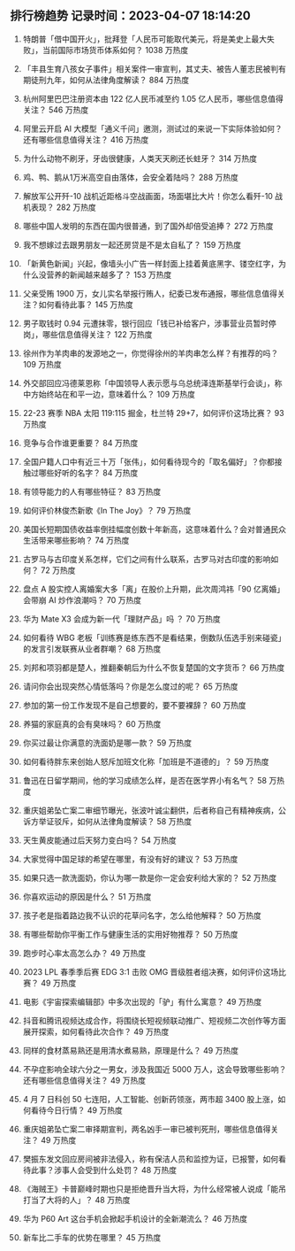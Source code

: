 
## 排行榜趋势 记录时间：2023-04-07 18:14:20
  
  1. 特朗普「借中国开火」，批拜登「人民币可能取代美元，将是美史上最大失败」，当前国际市场货币体系如何？ 1038 万热度
    
  2. 「丰县生育八孩女子事件」相关案件一审宣判，其丈夫、被告人董志民被判有期徒刑九年，如何从法律角度解读？ 884 万热度
    
  3. 杭州阿里巴巴注册资本由 122 亿人民币减至约 1.05 亿人民币，哪些信息值得关注？ 546 万热度
    
  4. 阿里云开启 AI 大模型「通义千问」邀测，测试过的来说一下实际体验如何？还有哪些信息值得关注？ 416 万热度
    
  5. 为什么动物不刷牙，牙齿很健康，人类天天刷还长蛀牙？ 314 万热度
    
  6. 鸡、鸭、鹅从1万米高空自由落体，会安全着陆吗？ 288 万热度
    
  7. 解放军公开歼-10 战机近距格斗空战画面，场面堪比大片！你怎么看歼-10 战机表现？ 282 万热度
    
  8. 哪些中国人发明的东西在国内很普通，到了国外却倍受追捧？ 272 万热度
    
  9. 我不想嫁过去跟男朋友一起还房贷是不是太自私了？ 159 万热度
    
  10. 「新黄色新闻」兴起，像墙头小广告一样封面上挂着黄底黑字、镂空红字，为什么没营养的新闻越来越多了？ 153 万热度
    
  11. 父亲受贿 1900 万，女儿实名举报行贿人，纪委已发布通报，哪些信息值得关注？如何看待此事？ 145 万热度
    
  12. 男子取钱时 0.94 元遭抹零，银行回应「钱已补给客户，涉事营业员暂时停岗」，哪些信息值得关注？ 122 万热度
    
  13. 徐州作为羊肉串的发源地之一，你觉得徐州的羊肉串怎么样？有推荐的吗？ 109 万热度
    
  14. 外交部回应冯德莱恩称「中国领导人表示愿与乌总统泽连斯基举行会谈」，称中方始终站在和平一边，意味着什么？ 109 万热度
    
  15. 22-23 赛季 NBA 太阳 119:115 掘金，杜兰特 29+7，如何评价这场比赛？ 93 万热度
    
  16. 竞争与合作谁更重要？ 84 万热度
    
  17. 全国户籍人口中有近三十万「张伟」，如何看待现今的「取名偏好」？你都接触过哪些好听的名字？ 84 万热度
    
  18. 有领导能力的人有哪些特征？ 83 万热度
    
  19. 如何评价林俊杰新歌《In The Joy》？ 79 万热度
    
  20. 美国长短期国债收益率倒挂幅度创数十年新高，这意味着什么？会对普通民众生活带来哪些影响？ 74 万热度
    
  21. 古罗马与古印度关系怎样，它们之间有什么联系，古罗马对古印度的影响如何？ 72 万热度
    
  22. 盘点 A 股实控人离婚案大多「离」在股价上升期，此次周鸿祎「90 亿离婚」会带崩 AI 炒作浪潮吗？ 70 万热度
    
  23. 华为 Mate X3 会成为新一代「理财产品」吗 ？ 70 万热度
    
  24. 如何看待 WBG 老板「训练赛是练东西不是看结果，倒数队伍选手别来碰瓷」的发言引发联赛从业者群嘲？ 68 万热度
    
  25. 刘邦和项羽都是楚人，推翻秦朝后为什么不恢复楚国的文字货币？ 66 万热度
    
  26. 请问你会出现突然心情低落吗？你是怎么度过的呢？ 65 万热度
    
  27. 参加的第一份工作发现不是自己想要的，要不要裸辞？ 60 万热度
    
  28. 养猫的家庭真的会有臭味吗？ 60 万热度
    
  29. 你买过最让你满意的洗面奶是哪一款？ 59 万热度
    
  30. 如何看待胖东来创始人怒斥加班文化称「加班是不道德的」？ 59 万热度
    
  31. 鲁迅在日留学期间，他的学习成绩怎么样，是否在医学界小有名气？ 58 万热度
    
  32. 重庆姐弟坠亡案二审细节曝光，张波叶诚尘翻供，后者称自己有精神疾病，公诉方举证驳斥，如何从法律角度解读？ 58 万热度
    
  33. 天生黄皮能通过后天努力变白吗？ 54 万热度
    
  34. 大家觉得中国足球的希望在哪里，有没有好的建议？ 53 万热度
    
  35. 如果只选一款洗面奶，你认为哪一款是你一定会安利给大家的？ 52 万热度
    
  36. 你喜欢运动的原因是什么？ 51 万热度
    
  37. 孩子老是指着路边我不认识的花草问名字，怎么给他解释？ 50 万热度
    
  38. 有哪些帮助你平衡工作与健康生活的实用好物推荐？ 50 万热度
    
  39. 跑步时心率太高怎么办？ 49 万热度
    
  40. 2023 LPL 春季季后赛 EDG 3:1 击败 OMG 晋级胜者组决赛，如何评价这场比赛？ 49 万热度
    
  41. 电影《宇宙探索编辑部》中多次出现的「驴」有什么寓意？ 49 万热度
    
  42. 抖音和腾讯视频达成合作，将围绕长短视频联动推广、短视频二次创作等方面展开探索，如何看待此次合作？ 49 万热度
    
  43. 同样的食材蒸易熟还是用清水煮易熟，原理是什么？ 49 万热度
    
  44. 不孕症影响全球六分之一男女，涉及我国近 5000 万人，这会导致哪些影响？还有哪些信息值得关注？ 49 万热度
    
  45. 4 月 7 日科创 50 七连阳，人工智能、创新药领涨，两市超 3400 股上涨，如何看待今日行情？ 49 万热度
    
  46. 重庆姐弟坠亡案二审择期宣判，两名凶手一审已被判死刑，哪些信息值得关注？ 49 万热度
    
  47. 樊振东发文回应房间被非法侵入，称有保洁人员和监控为证，已报警，如何看待此事？涉事人会受到什么处罚？ 48 万热度
    
  48. 《海贼王》卡普巅峰时期也只是拒绝晋升当大将，为什么经常被人说成「能吊打当了大将的人」？ 48 万热度
    
  49. 华为 P60 Art 这台手机会掀起手机设计的全新潮流么？ 46 万热度
    
  50. 新车比二手车的优势在哪里？ 45 万热度
    